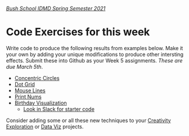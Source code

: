 [_Bush School IDMD Spring Semester 2021_](https://chandrunarayan.github.io/idmd/)

# Code Exercises for this week
Write code to produce the following results from examples below. Make it your own by adding your unique modifications to produce other intersting effects. Submit these into Github as your Week 5 assignments. _These are due March 5th_.

* [Concentric Circles](concentricCircles)
* [Dot Grid](dotGrid)
* [Mouse Lines](mouseLines)
* [Print Nums](printNums)
* [Birthday Visualization](birthdayVisualization)
   * [Look in Slack for starter code](https://cpjava2020.slack.com/archives/G01LL5FGCV7)


Consider adding some or all these new techniques to your [Creativity Exploration](https://chandrunarayan.github.io/idmd/lessons/week4/homework/creativity-exploration.html) or [Data Viz](https://chandrunarayan.github.io/idmd/lessons/week5/homework/data-visualization.html) projects. 
